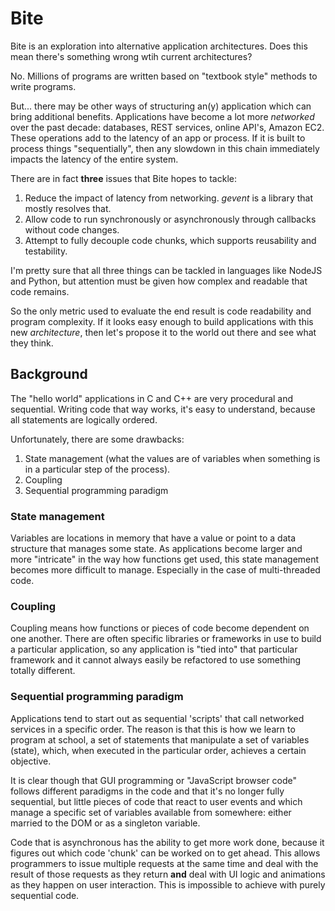 # Bite

Bite is an exploration into alternative application architectures. Does this mean there's something wrong
wtih current architectures?

No. Millions of programs are written based on "textbook style" methods to write programs.

But... there may be other ways of structuring an(y) application which can bring additional benefits.
Applications have become a lot more _networked_ over the past decade: databases, REST services, online
API's, Amazon EC2. These operations add to the latency of an app or process. If it is built to process
things "sequentially", then any slowdown in this chain immediately impacts the latency of the entire
system.

There are in fact **three** issues that Bite hopes to tackle:

1. Reduce the impact of latency from networking. _gevent_ is a library that mostly resolves that.
2. Allow code to run synchronously or asynchronously through callbacks without code changes.
3. Attempt to fully decouple code chunks, which supports reusability and testability.

I'm pretty sure that all three things can be tackled in languages like NodeJS and Python, but attention
must be given how complex and readable that code remains. 

So the only metric used to evaluate the end result is code readability and program complexity. If it looks
easy enough to build applications with this new _architecture_, then let's propose it to the world out there
and see what they think.

## Background

The "hello world" applications in C and C++ are very procedural and sequential. Writing code that way works,
it's easy to understand, because all statements are logically ordered.

Unfortunately, there are some drawbacks:

1. State management (what the values are of variables when something is in a particular step of the process).
2. Coupling
3. Sequential programming paradigm

### State management

Variables are locations in memory that have a value or point to a data structure that manages some state. As applications
become larger and more "intricate" in the way how functions get used, this state management becomes more difficult
to manage. Especially in the case of multi-threaded code.

### Coupling

Coupling means how functions or pieces of code become dependent on one another. There are often specific libraries or
frameworks in use to build a particular application, so any application is "tied into" that particular framework and
it cannot always easily be refactored to use something totally different.

### Sequential programming paradigm

Applications tend to start out as sequential 'scripts' that call networked services in a specific order. The reason is that 
this is how we learn to program at school, a set of statements that manipulate a set of variables (state), which, when executed
in the particular order, achieves a certain objective.

It is clear though that GUI programming or "JavaScript browser code" follows different paradigms in the code and that it's no
longer fully sequential, but little pieces of code that react to user events and which manage a specific set of variables
available from somewhere: either married to the DOM or as a singleton variable.

Code that is asynchronous has the ability to get more work done, because it figures out which code 'chunk' can be worked on
to get ahead. This allows programmers to issue multiple requests at the same time and deal with the result of those requests
as they return **and** deal with UI logic and animations as they happen on user interaction. This is impossible to achieve
with purely sequential code.

